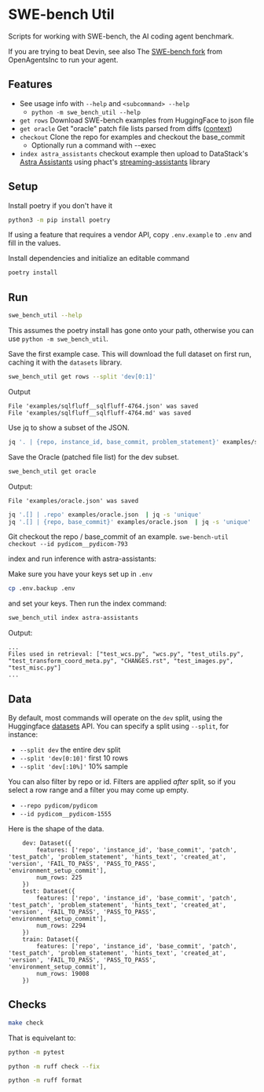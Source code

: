 # SWE-bench Util
Scripts for working with SWE-bench, the AI coding agent benchmark.

If you are trying to beat Devin, see also The [SWE-bench fork](https://github.com/OpenAgentsInc/SWE-bench) from OpenAgentsInc to run your agent.

## Features
* See usage info with `--help` and `<subcommand> --help`
  * `python -m swe_bench_util --help`
* `get rows` Download SWE-bench examples from HuggingFace to json file
* `get oracle` Get "oracle" patch file lists parsed from diffs ([context](https://github.com/raymyers/swe-bench-util/issues/1))
* `checkout` Clone the repo for examples and checkout the base_commit
  * Optionally run a command with --exec
* `index astra_assistants` checkout example then upload to DataStack's [Astra Assistants](https://www.datastax.com/blog/introducing-the-astra-assistants-api) using phact's [streaming-assistants](https://github.com/phact/streaming-assistants) library

## Setup

Install poetry if you don't have it
```sh
python3 -m pip install poetry
```

If using a feature that requires a vendor API, copy `.env.example` to `.env` and fill in the values.

Install dependencies and initialize an editable command
```sh
poetry install
```

## Run

```sh
swe_bench_util --help
```

This assumes the poetry install has gone onto your path, otherwise you can use `python -m swe_bench_util`.


Save the first example case. This will download the full dataset on first run, caching it with the `datasets` library.

```sh
swe_bench_util get rows --split 'dev[0:1]'
```


Output
```
File 'examples/sqlfluff__sqlfluff-4764.json' was saved
File 'examples/sqlfluff__sqlfluff-4764.md' was saved
```

Use jq to show a subset of the JSON.

```sh
jq '. | {repo, instance_id, base_commit, problem_statement}' examples/sqlfluff__sqlfluff-4764.json
```

Save the Oracle (patched file list) for the dev subset.
```sh
swe_bench_util get oracle
```
Output:
```
File 'examples/oracle.json' was saved
```
```sh
jq '.[] | .repo' examples/oracle.json  | jq -s 'unique'
jq '.[] | {repo, base_commit}' examples/oracle.json  | jq -s 'unique'
```
Git checkout the repo / base_commit of an example.
`swe-bench-util checkout --id pydicom__pydicom-793`


index and run inference with astra-assistants:

Make sure you have your keys set up in `.env`

```sh
cp .env.backup .env
```

and set your keys. Then run the index command:


```sh
swe_bench_util index astra-assistants
```

Output:

```
...
Files used in retrieval: ["test_wcs.py", "wcs.py", "test_utils.py", "test_transform_coord_meta.py", "CHANGES.rst", "test_images.py", "test_misc.py"]
...
```


## Data

By default, most commands will operate on the `dev` split, using the Huggingface [datasets](https://huggingface.co/docs/datasets/loading) API. You can specify a split using `--split`, for instance:

* `--split dev` the entire dev split
* `--split 'dev[0:10]'` first 10 rows
* `--split 'dev[:10%]'` 10% sample

You can also filter by repo or id. Filters are applied *after* split, so if you select a row range and a filter you may come up empty.
* `--repo pydicom/pydicom`
* `--id pydicom__pydicom-1555`

Here is the shape of the data.

```
    dev: Dataset({
        features: ['repo', 'instance_id', 'base_commit', 'patch', 'test_patch', 'problem_statement', 'hints_text', 'created_at', 'version', 'FAIL_TO_PASS', 'PASS_TO_PASS', 'environment_setup_commit'],
        num_rows: 225
    })
    test: Dataset({
        features: ['repo', 'instance_id', 'base_commit', 'patch', 'test_patch', 'problem_statement', 'hints_text', 'created_at', 'version', 'FAIL_TO_PASS', 'PASS_TO_PASS', 'environment_setup_commit'],
        num_rows: 2294
    })
    train: Dataset({
        features: ['repo', 'instance_id', 'base_commit', 'patch', 'test_patch', 'problem_statement', 'hints_text', 'created_at', 'version', 'FAIL_TO_PASS', 'PASS_TO_PASS', 'environment_setup_commit'],
        num_rows: 19008
    })
```

## Checks

```sh
make check
```

That is equivelant to:

```sh
python -m pytest

python -m ruff check --fix

python -m ruff format
```
